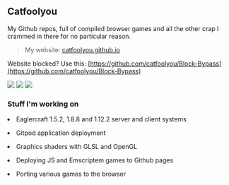 ## Catfoolyou
My Github repos, full of compiled browser games and all the other crap I crammed in there for no particular reason.

> My website: [catfoolyou.github.io](catfoolyou.github.io)
>
Website blocked? Use this: [https://github.com/catfoolyou/Block-Bypass](https://github.com/catfoolyou/Block-Bypass)

![](https://img.shields.io/website?url=https://catfoolyou.github.io) ![](https://img.shields.io/github/stars/catfoolyou)
![](https://img.shields.io/github/followers/catfoolyou)

<h3 align="left">Stuff I'm working on</h3>
    <p><li>Eaglercraft 1.5.2, 1.8.8 and 1.12.2 server and client systems</li></p>
    <p><li>Gitpod application deployment</li></p>
    <p><li>Graphics shaders with GLSL and OpenGL</li></p>
    <p><li>Deploying JS and Emscriptem games to Github pages</li></p>
    <p><li>Porting various games to the browser</li></p>

